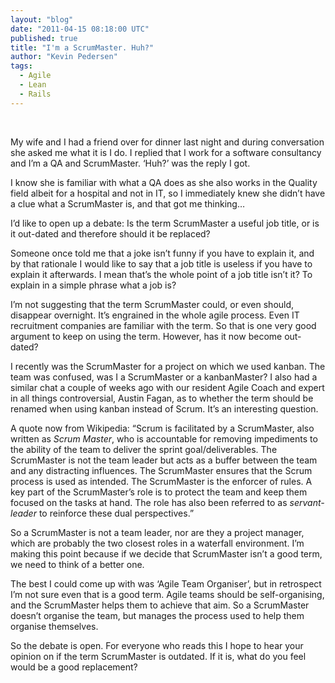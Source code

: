 ```yaml
---
layout: "blog"
date: "2011-04-15 08:18:00 UTC"
published: true
title: "I'm a ScrumMaster. Huh?"
author: "Kevin Pedersen"
tags:
  - Agile
  - Lean
  - Rails
---
```


<p>&nbsp;</p>
<p>My wife and I had a friend over for dinner last night and during conversation she asked me what it is I do. I replied that I work for a software consultancy and I&rsquo;m a QA and ScrumMaster. &lsquo;Huh?&rsquo; was the reply I got.</p>
<p>I know she is familiar with what a QA does as she also works in the Quality field albeit for a hospital and not in IT, so I immediately knew she didn&rsquo;t have a clue what a ScrumMaster is, and that got me thinking&hellip;</p>
<p>I&rsquo;d like to open up a debate: Is the term ScrumMaster a useful job title, or is it out-dated and therefore should it be replaced?</p>
<p>Someone once told me that a joke isn&rsquo;t funny if you have to explain it, and by that rationale I would like to say that a job title is useless if you have to explain it afterwards. I mean that&rsquo;s the whole point of a job title isn&rsquo;t it? To explain in a simple phrase what a job is?</p>
<p>I&rsquo;m not suggesting that the term ScrumMaster could, or even should, disappear overnight. It&rsquo;s engrained in the whole agile process. Even IT recruitment companies are familiar with the term. So that is one very good argument to keep on using the term. However, has it now become out-dated?</p>
<p>I recently was the ScrumMaster for a project on which we used kanban. The team was confused, was I a ScrumMaster or a kanbanMaster? I also had a similar chat a couple of weeks ago with our resident Agile Coach and expert in all things controversial, Austin Fagan, as to whether the term should be renamed when using kanban instead of Scrum. It&rsquo;s an interesting question.</p>
<p>A quote now from Wikipedia: &ldquo;Scrum is facilitated by a ScrumMaster, also written as&nbsp;<em>Scrum Master</em>, who is accountable for removing impediments to the ability of the team to deliver the sprint goal/deliverables. The ScrumMaster is not the team leader but acts as a buffer between the team and any distracting influences. The ScrumMaster ensures that the Scrum process is used as intended. The ScrumMaster is the enforcer of rules. A key part of the ScrumMaster&rsquo;s role is to protect the team and keep them focused on the tasks at hand. The role has also been referred to as&nbsp;<em>servant-leader</em>&nbsp;to reinforce these dual perspectives.&rdquo;</p>
<p>So a ScrumMaster is not a team leader, nor are they a project manager, which are probably the two closest roles in a waterfall environment. I&rsquo;m making this point because if we decide that ScrumMaster isn&rsquo;t a good term, we need to think of a better one.</p>
<p>The best I could come up with was &lsquo;Agile Team Organiser&rsquo;, but in retrospect I&rsquo;m not sure even that is a good term. Agile teams should be self-organising, and the ScrumMaster helps them to achieve that aim. So a ScrumMaster doesn&rsquo;t organise the team, but manages the process used to help them organise themselves.</p>
<p>So the debate is open. For everyone who reads this I hope to hear your opinion on if the term ScrumMaster is outdated. If it is, what do you feel would be a good replacement?</p>

